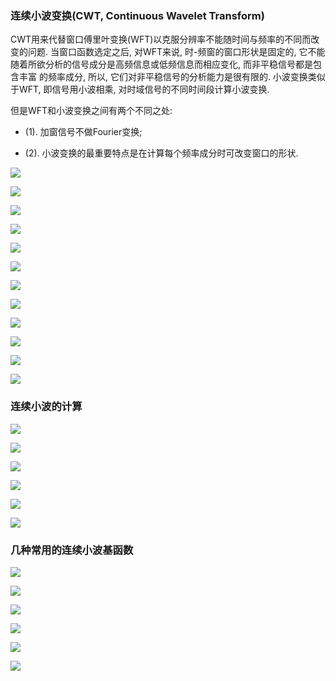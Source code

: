 ### 连续小波变换(CWT, Continuous Wavelet Transform)

CWT用来代替窗口傅里叶变换(WFT)以克服分辨率不能随时间与频率的不同而改变的问题. 当窗口函数选定之后, 对WFT来说, 
时-频窗的窗口形状是固定的, 它不能随着所欲分析的信号成分是高频信息或低频信息而相应变化, 而非平稳信号都是包含丰富
的频率成分, 所以, 它们对非平稳信号的分析能力是很有限的. 小波变换类似于WFT, 即信号用小波相乘, 对时域信号的不同时间段计算小波变换.

但是WFT和小波变换之间有两个不同之处:

- (1). 加窗信号不做Fourier变换;

- (2). 小波变换的最重要特点是在计算每个频率成分时可改变窗口的形状.

![](../pic/小波母函数的定义1.png)

![](../pic/小波母的含义.png)

![](../pic/小波基函数的定义.png)

![](../pic/小波母函数各参数含义.png)

![](../pic/伸缩因子.png)

![](../pic/伸缩因子的意义1.png)

![](../pic/伸缩因子的意义2.png)

![](../pic/连续小波变换正公式.png)

![](../pic/连续小波变换逆公式.png)

![](../pic/地图比喻1.png)

![](../pic/地图比喻2.png)

![](../pic/地图比喻3.png)

### 连续小波的计算

![](../pic/连续小波的计算1.png)

![](../pic/连续小波的计算2.png)

![](../pic/连续小波的计算3.png)

![](../pic/连续小波的计算4.png)

![](../pic/连续小波的计算5.png)

![](../pic/连续小波的计算6.png)

### 几种常用的连续小波基函数

![](../pic/Harr小波.png)

![](../pic/Harr小波2.png)

![](../pic/Morlet小波.png)

![](../pic/Marr小波.png)

![](../pic/Daubechies小波.png)

![](../pic/Biorthogonal小波系.png)


